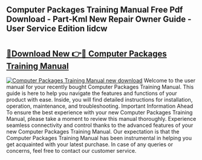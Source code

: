## Computer Packages Training Manual Free Pdf Download - Part-Kml New Repair Owner Guide - User Service Edition Iidcw

# <h2><a href="http://cf28770.oget.top/?id=Computer+Packages+Training+Manual">🔗Download New 👉🔴 Computer Packages Training Manual</a></h2>

[![Computer Packages Training Manual new download](https://i.imgur.com/5g1atiW.png)](http://cf28770.oget.top/?id=Computer+Packages+Training+Manual)
Welcome to the user manual for your recently bought Computer Packages Training Manual. This guide is here to help you navigate the features and functions of your product with ease. Inside, you will find detailed instructions for installation, operation, maintenance, and troubleshooting. Important Information Ahead To ensure the best experience with your new Computer Packages Training Manual, please take a moment to review this manual thoroughly. Experience seamless connectivity and control thanks to the advanced features of your new Computer Packages Training Manual. Our expectation is that the Computer Packages Training Manual has been instrumental in helping you get acquainted with your latest purchase. In case of any queries or concerns, feel free to contact our customer service.
